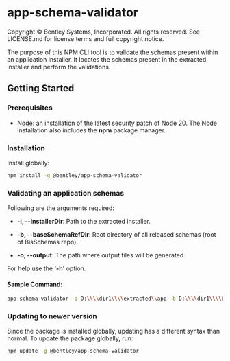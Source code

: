 # app-schema-validator

Copyright © Bentley Systems, Incorporated. All rights reserved. See LICENSE.md for license terms and full copyright notice.

The purpose of this NPM CLI tool is to validate the schemas present within an application installer. It locates the schemas present in the extracted installer and perform the validations.

## Getting Started

### Prerequisites

- [Node](https://nodejs.org/en/): an installation of the latest security patch of Node 20. The Node installation also includes the **npm** package manager.

### Installation

Install globally:

```sh
npm install -g @bentley/app-schema-validator
```

### Validating an application schemas

Following are the arguments required:

- **-i, --installerDir**: Path to the extracted installer.

- **-b, --baseSchemaRefDir**: Root directory of all released schemas (root of BisSchemas repo).

- **-o, --output**: The path where output files will be generated.

For help use the '**-h**' option.

#### Sample Command:

```sh
app-schema-validator -i D:\\\\dir1\\\\extracted\\app -b D:\\\\dir1\\\\bis-schemas -o D:\\\\dir1\\\\output
```

### Updating to newer version

Since the package is installed globally, updating has a different syntax than normal. To update the package globally, run:

```sh
npm update -g @bentley/app-schema-validator
```
